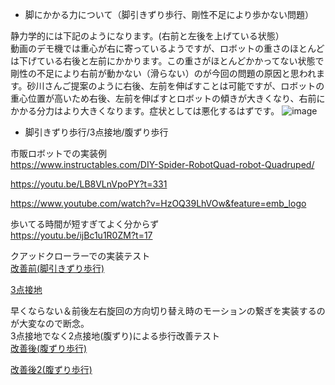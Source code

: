 * 脚にかかる力について（脚引きずり歩行、剛性不足により歩かない問題）

静力学的には下記のようになります。(右前と左後を上げている状態）  
動画のデモ機では重心が右に寄っているようですが、ロボットの重さのほとんどは下げている右後と左前にかかります。この重さがほとんどかかってない状態で剛性の不足により右前が動かない（滑らない）のが今回の問題の原因と思われます。砂川さんご提案のように右後、左前を伸ばすことは可能ですが、ロボットの重心位置が高いため右後、左前を伸ばすとロボットの傾きが大きくなり、右前にかかる分力はより大きくなります。症状としては悪化するはずです。
![image](https://github.com/sohtamei/docs/assets/43091864/4689b030-327e-48a2-b1d8-6fcb1307a7f9)

* 脚引きずり歩行/3点接地/腹ずり歩行

市販ロボットでの実装例  
https://www.instructables.com/DIY-Spider-RobotQuad-robot-Quadruped/  

https://youtu.be/LB8VLnVpoPY?t=331  

https://www.youtube.com/watch?v=HzOQ39LhVOw&feature=emb_logo  

歩いてる時間が短すぎてよく分からず  
https://youtu.be/ijBc1u1R0ZM?t=17  

クアッドクローラーでの実装テスト  
[改善前(脚引きずり歩行)](https://sohtamei.github.io/docs/images/V_20200823_175859.mp4)  

[3点接地](https://sohtamei.github.io/docs/images/V_20200823_175609.mp4)  

早くならない＆前後左右旋回の方向切り替え時のモーションの繋ぎを実装するのが大変なので断念。  
3点接地でなく2点接地(腹ずり)による歩行改善テスト  
[改善後(腹ずり歩行)](https://sohtamei.github.io/docs/images/V_20200824_204042.mp4)  

[改善後2(腹ずり歩行)](https://sohtamei.github.io/docs/images/MAH05078s.mp4)  


